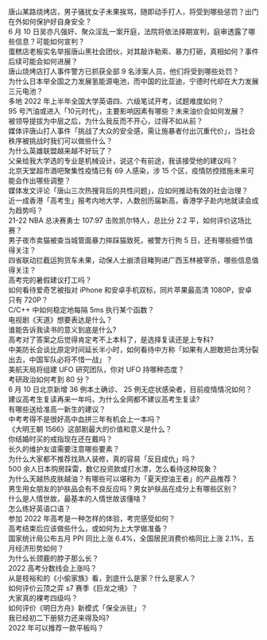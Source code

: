 唐山某路烧烤店，男子骚扰女子未果挨骂，随即动手打人，将受到哪些惩罚？出门在外如何保护好自身安全？  
6 月 10 日吴亦凡强奸、聚众淫乱一案开庭，法院将依法择期宣判，庭审透露了哪些信息？可能如何宣判？  
蛋糕店老板实名举报唐山黑社会团伙，对其敲诈勒索、暴力打砸，真相如何？事件后续可能会如何进展？  
唐山烧烤店打人事件警方已抓获全部 9 名涉案人员，他们将受到哪些处罚？  
为什么日本举全国之力发展氢能源电池，而中国的比亚迪，宁德时代却在大力发展三元电池？  
多地 2022 年上半年全国大学英语四、六级笔试开考，试题难度如何？  
95 号汽油或进入「10元时代」，主要影响因素有哪些？未来油价会如何发展？  
被领导提拔为中层之后，为什么我反而不开心，过得不如从前？  
媒体评唐山打人事件「挑战了大众的安全感，需让施暴者付出沉重代价」，当社会秩序被挑战时我们可以做些什么？  
为什么英雄联盟越来越不好玩了？  
父亲给我大学选的专业是机械设计，说这个有前途，我该接受他的建议吗？  
北京天堂超市酒吧聚集性疫情已有 69 人感染，涉 15 个区，疫情防控措施未来可能会作出哪些调整？  
媒体发文评论「唐山三次热搜背后的共性问题」，应如何推动有效的社会治理？  
近一成香港「高考生」报考内地大学，人数创历届新高，香港学子赴内地就读会成为趋势吗？  
21-22 NBA 总决赛勇士 107:97 击败凯尔特人，总比分 2:2 平，如何评价这场比赛？  
男子夜市卖猫被查当城管面暴力摔踩猫致死，被警方行拘 5 日，还有哪些细节值得关注？  
四省联动拦截运狗货车未果，动保人士崩溃目睹狗进广西玉林被宰杀，哪些信息值得关注？  
高考完的暑假建议打工吗？  
如何看待爱奇艺被指对 iPhone 和安卓手机双标，同片苹果最高清 1080P，安卓只有 720P？  
C/C++ 中如何稳定地每隔 5ms 执行某个函数？  
电视剧《天道》想要表达是什么？  
谁能告诉我读书的意义到底是什么?  
高考对了答案之后觉得肯定考不上本科了，是选择复读还是上专科?  
中美防长会谈比原定时间延长半小时，如何看待中方称「如果有人胆敢把台湾分裂出去，中国军队必将不惜一战」？  
美航天局将组建 UFO 研究团队，你对 UFO 持哪种态度？  
考研政治如何考到 80 分？  
6 月 10 日北京新增 36 例本土确诊、 25 例无症状感染者，目前疫情情况如何？  
建议高考生复读再来一年吗，为什么全网都不建议高考生复读?  
有哪些送给准高一新生的建议？  
中考考得不是很好高中血拼三年有机会上一本吗？  
《大明王朝 1566》这部剧最大的价值和意义是什么？  
你结婚时买的戒指现在还在戴吗？  
长久的维护友谊需要注意哪些要素？  
为什么大家都不推荐找熟人装修，真的容易「反目成仇」吗？  
500 余人日本购房踩雷，数亿投资款或打水漂，怎么看待这种现象？  
为什么天越热皮肤越油？有哪些可以堪称为「夏天控油王者」的产品推荐？  
男生用女朋友的护肤品会有不良反应吗？男女护肤品在成分上有哪些区别？  
什么是人情世故，最基本的人情世故该懂啥？  
怎么练好英语口语？  
参加 2022 年高考是一种怎样的体验，考完感受如何？  
高考结束后应该做些什么，或如何为上大学做准备？  
国家统计局公布五月 PPI 同比上涨 6.4%，全国居民消费价格同比上涨 2.1%，五月经济形势如何？  
为什么长颈鹿的脖子那么长？  
2022 高考分数线会上涨吗？  
从是枝裕和的《小偷家族》看，到底什么是家？什么是家人？  
如何评价云顶之弈 s7 赛季《巨龙之境》？  
大家真的裸考四级吗？  
如何评价《明日方舟》新模式「保全派驻」？  
我已经初二下册努力还来得及吗?  
2022 年可以推荐一款平板吗？  
